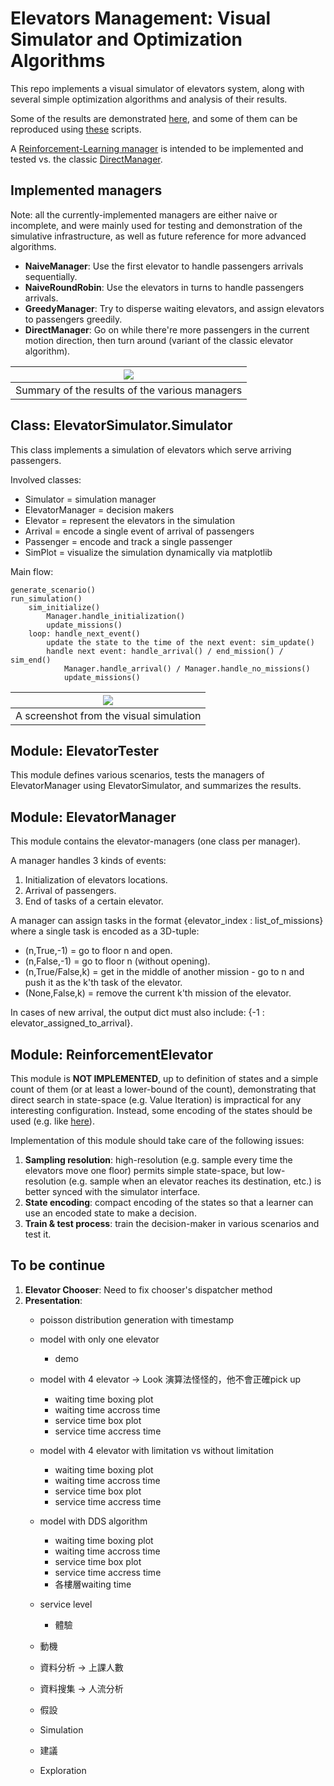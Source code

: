 # Elevators Management: Visual Simulator and Optimization Algorithms

This repo implements a visual simulator of elevators system, along with several simple optimization algorithms and analysis of their results.

Some of the results are demonstrated [here](https://github.com/ido90/Elevators/tree/master/Demonstrations), and some of them can be reproduced using [these](https://github.com/ido90/Elevators/tree/master/Main) scripts.

A [Reinforcement-Learning manager](#module-reinforcementelevator) is intended to be implemented and tested vs. the classic [DirectManager](#implemented-managers).

## Implemented managers

Note: all the currently-implemented managers are either naive or incomplete, and were mainly used for testing and demonstration of the simulative infrastructure, as well as future reference for more advanced algorithms.

- **NaiveManager**: Use the first elevator to handle passengers arrivals sequentially.
- **NaiveRoundRobin**: Use the elevators in turns to handle passengers arrivals.
- **GreedyManager**: Try to disperse waiting elevators, and assign elevators to passengers greedily.
- **DirectManager**: Go on while there're more passengers in the current motion direction, then turn around (variant of the classic elevator algorithm).

| ![](https://github.com/ido90/Elevators/blob/master/Demonstrations/tests%20summary.png) |
| :--: |
| Summary of the results of the various managers |

## Class: ElevatorSimulator.Simulator

This class implements a simulation of elevators which serve arriving passengers.

Involved classes:
- Simulator       = simulation manager
- ElevatorManager = decision makers
- Elevator        = represent the elevators in the simulation
- Arrival         = encode a single event of arrival of passengers
- Passenger       = encode and track a single passenger
- SimPlot         = visualize the simulation dynamically via matplotlib

Main flow:

    generate_scenario()
    run_simulation()
        sim_initialize()
            Manager.handle_initialization()
            update_missions()
        loop: handle_next_event()
            update the state to the time of the next event: sim_update()
            handle next event: handle_arrival() / end_mission() / sim_end()
                Manager.handle_arrival() / Manager.handle_no_missions()
                update_missions()

| ![](https://idogreenberg.neocities.org/linked_images/elevators.JPG) |
| :--: |
| A screenshot from the visual simulation |

## Module: ElevatorTester

This module defines various scenarios, tests the managers of ElevatorManager using ElevatorSimulator, and summarizes the results.

## Module: ElevatorManager

This module contains the elevator-managers (one class per manager).

A manager handles 3 kinds of events:
1. Initialization of elevators locations.
2. Arrival of passengers.
3. End of tasks of a certain elevator.

A manager can assign tasks in the format {elevator_index : list_of_missions}
where a single task is encoded as a 3D-tuple:
- (n,True,-1)      = go to floor n and open.
- (n,False,-1)     = go to floor n (without opening).
- (n,True/False,k) = get in the middle of another mission - go to n and push it as the k'th task of the elevator.
- (None,False,k)   = remove the current k'th mission of the elevator.

In cases of new arrival, the output dict must also include: {-1 : elevator_assigned_to_arrival}.

## Module: ReinforcementElevator

This module is **NOT IMPLEMENTED**, up to definition of states and a simple count of them (or at least a lower-bound of the count), demonstrating that direct search in state-space (e.g. Value Iteration) is impractical for any interesting configuration.
Instead, some encoding of the states should be used (e.g. like [here](https://papers.nips.cc/paper/1073-improving-elevator-performance-using-reinforcement-learning.pdf)).

Implementation of this module should take care of the following issues:
1. **Sampling resolution**: high-resolution (e.g. sample every time the elevators move one floor) permits simple state-space, but low-resolution (e.g. sample when an elevator reaches its destination, etc.) is better synced with the simulator interface.
2. **State encoding**: compact encoding of the states so that a learner can use an encoded state to make a decision.
3. **Train & test process**: train the decision-maker in various scenarios and test it.


## To be continue
1. **Elevator Chooser**: Need to fix chooser's dispatcher method
2. **Presentation**:
    - poisson distribution generation with timestamp
    - model with only one elevator
        - demo
    - model with 4 elevator -> Look 演算法怪怪的，他不會正確pick up
        - waiting time boxing plot
        - waiting time accross time
        - service time box plot
        - service time accress time
    - model with 4 elevator with limitation vs without limitation
        - waiting time boxing plot
        - waiting time accross time
        - service time box plot
        - service time accress time

    - model with DDS algorithm
        - waiting time boxing plot
        - waiting time accross time
        - service time box plot
        - service time accress time
        - 各樓層waiting time

    - service level
        - 體驗

    - 動機
    - 資料分析 -> 上課人數
    - 資料搜集 -> 人流分析
    - 假設
    - Simulation
    - 建議
    - Exploration